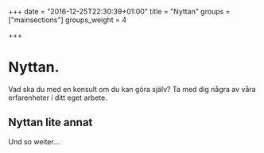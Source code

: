 +++
date = "2016-12-25T22:30:39+01:00"
title = "Nyttan"
groups = ["mainsections"]
groups_weight = 4

+++

# Nyttan.
Vad ska du med en konsult om du kan göra själv? Ta med dig några av våra
erfarenheter i ditt eget arbete.
<!--more-->

## Nyttan lite annat
Und so weiter...


